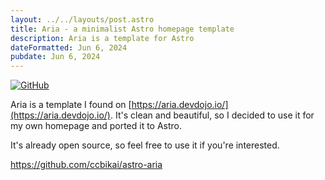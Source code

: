 ```yaml
---
layout: ../../layouts/post.astro
title: Aria - a minimalist Astro homepage template
description: Aria is a template for Astro
dateFormatted: Jun 6, 2024
pubdate: Jun 6, 2024
---
```


[![GitHub](https://github.html.zone/ccbikai/astro-aria)](https://github.com/ccbikai/astro-aria)

Aria is a template I found on [https://aria.devdojo.io/](https://aria.devdojo.io/). It's clean and beautiful, so I decided to use it for my own homepage and ported it to Astro.

It's already open source, so feel free to use it if you're interested.

<https://github.com/ccbikai/astro-aria>
